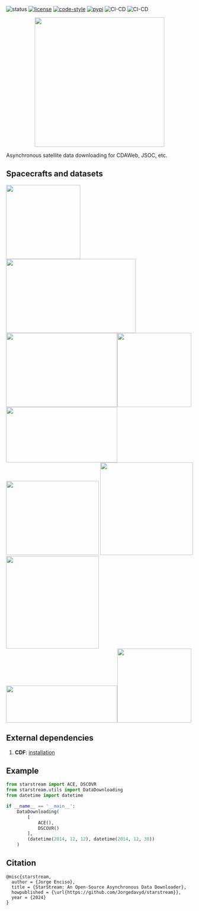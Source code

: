 ![status](https://img.shields.io/badge/status-beta-red.svg)
[![license](https://img.shields.io/badge/License-MIT-yellow.svg)](https://opensource.org/licenses/MIT)
[![code-style](https://img.shields.io/badge/code%20style-black-000000.svg)](https://github.com/psf/black)
[![pypi](https://img.shields.io/pypi/v/starstream)](https://pypi.org/project/starstream)
![CI-CD](https://github.com/Jorgedavyd/StarStream/actions/workflows/CI.yml/badge.svg)
![CI-CD](https://github.com/Jorgedavyd/StarStream/actions/workflows/CD.yml/badge.svg)

<p align="center">
  <img src="https://raw.githubusercontent.com/Jorgedavyd/starstream/main/docs/source/logo.png"/ height=350 width=350>
</p>

Asynchronous satellite data downloading for CDAWeb, JSOC, etc.

## Spacecrafts and datasets
<img src="https://upload.wikimedia.org/wikipedia/commons/9/9b/ACE_mission_logo.png" height=200 width=200> <img src="https://www.nesdis.noaa.gov/s3/styles/webp/s3/migrated/DSCOVR-Logo_NOAA_NASA_USAF.png.webp?itok=EGpby_uX" height=200 width=350>
<img src="https://wdc.kugi.kyoto-u.ac.jp/figs/logoh.gif" height=200 width=300><img src="https://upload.wikimedia.org/wikipedia/commons/d/d0/Windlogo.gif" height=200 width=200>
<img src="https://upload.wikimedia.org/wikipedia/commons/thumb/8/85/Jaxa_logo.svg/1024px-Jaxa_logo.svg.png" height=150 width=300> <img src='https://upload.wikimedia.org/wikipedia/commons/thumb/e/e5/NASA_logo.svg/1224px-NASA_logo.svg.png' height = 200 width = 250>
<img src="https://3.bp.blogspot.com/-YdNujMhGAkI/WeIyjnfiN8I/AAAAAAABAII/JDV2MvutF_kNJ9ManBMmTM-0X4G6m3KiACLcBGAs/s1600/logo_sdo.gif" height = 250 width = 250> <img src="http://esdcdoi.esac.esa.int/doi/html/img/soho_logo.png" height = 250 width = 250>
<img src="https://earth.esa.int/eogateway/documents/20142/0/swarm.png/656b6a23-f035-f7e3-78c6-02a47d1a4b6e?t=1608141199732" height = 100 width = 300><img src="http://esdcdoi.esac.esa.int/doi/html/img/Proba2_logo2020.svg" height = 200 width = 200>

## External dependencies
1. **CDF**: [installation](https://spacepy.github.io/install_linux.html)

## Example
```python
from starstream import ACE, DSCOVR
from starstream.utils import DataDownloading
from datetime import datetime

if __name__ == '__main__':
    DataDownloading(
        [
            ACE(),
            DSCOVR()
        ],
        (datetime(2014, 12, 12), datetime(2014, 12, 30))
    )

```
## Citation

```
@misc{starstream,
  author = {Jorge Enciso},
  title = {StarStream: An Open-Source Asynchronous Data Downloader},
  howpublished = {\url{https://github.com/Jorgedavyd/starstream}},
  year = {2024}
}
```
